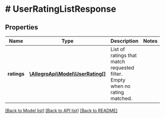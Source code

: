 # # UserRatingListResponse

## Properties

Name | Type | Description | Notes
------------ | ------------- | ------------- | -------------
**ratings** | [**\AllegroApi\Model\UserRating[]**](UserRating.md) | List of ratings that match requested filter. Empty when no rating matched. |

[[Back to Model list]](../../README.md#models) [[Back to API list]](../../README.md#endpoints) [[Back to README]](../../README.md)
